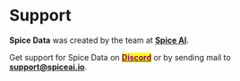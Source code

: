 # Support

**Spice Data** was created by the team at [**Spice AI**](https://spiceai.io).

Get support for Spice Data on [<mark style="color:purple;">**Discord**</mark>](https://discord.gg/kZnTfneP5u) or by sending mail to [**support@spiceai.io**](mailto:support@spiceai.io).
